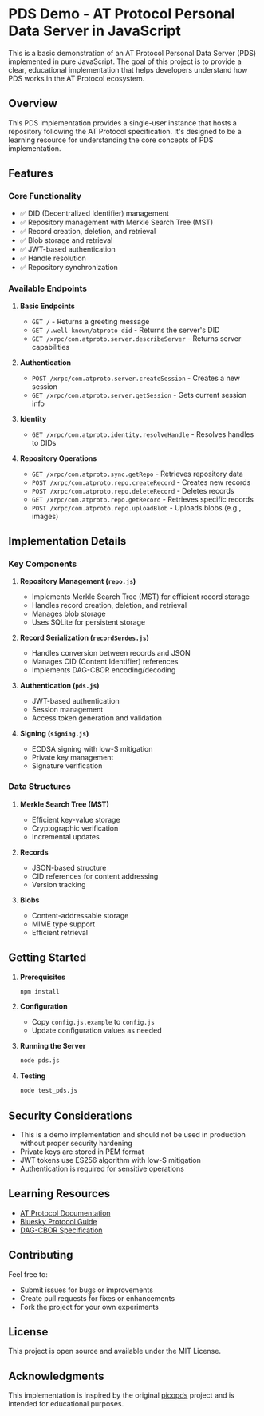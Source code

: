 # PDS Demo - AT Protocol Personal Data Server in JavaScript

This is a basic demonstration of an AT Protocol Personal Data Server (PDS) implemented in pure JavaScript. The goal of this project is to provide a clear, educational implementation that helps developers understand how PDS works in the AT Protocol ecosystem.

## Overview

This PDS implementation provides a single-user instance that hosts a repository following the AT Protocol specification. It's designed to be a learning resource for understanding the core concepts of PDS implementation.

## Features

### Core Functionality
- ✅ DID (Decentralized Identifier) management
- ✅ Repository management with Merkle Search Tree (MST)
- ✅ Record creation, deletion, and retrieval
- ✅ Blob storage and retrieval
- ✅ JWT-based authentication
- ✅ Handle resolution
- ✅ Repository synchronization

### Available Endpoints

1. **Basic Endpoints**
   - `GET /` - Returns a greeting message
   - `GET /.well-known/atproto-did` - Returns the server's DID
   - `GET /xrpc/com.atproto.server.describeServer` - Returns server capabilities

2. **Authentication**
   - `POST /xrpc/com.atproto.server.createSession` - Creates a new session
   - `GET /xrpc/com.atproto.server.getSession` - Gets current session info

3. **Identity**
   - `GET /xrpc/com.atproto.identity.resolveHandle` - Resolves handles to DIDs

4. **Repository Operations**
   - `GET /xrpc/com.atproto.sync.getRepo` - Retrieves repository data
   - `POST /xrpc/com.atproto.repo.createRecord` - Creates new records
   - `POST /xrpc/com.atproto.repo.deleteRecord` - Deletes records
   - `GET /xrpc/com.atproto.repo.getRecord` - Retrieves specific records
   - `POST /xrpc/com.atproto.repo.uploadBlob` - Uploads blobs (e.g., images)

## Implementation Details

### Key Components

1. **Repository Management (`repo.js`)**
   - Implements Merkle Search Tree (MST) for efficient record storage
   - Handles record creation, deletion, and retrieval
   - Manages blob storage
   - Uses SQLite for persistent storage

2. **Record Serialization (`recordSerdes.js`)**
   - Handles conversion between records and JSON
   - Manages CID (Content Identifier) references
   - Implements DAG-CBOR encoding/decoding

3. **Authentication (`pds.js`)**
   - JWT-based authentication
   - Session management
   - Access token generation and validation

4. **Signing (`signing.js`)**
   - ECDSA signing with low-S mitigation
   - Private key management
   - Signature verification

### Data Structures

1. **Merkle Search Tree (MST)**
   - Efficient key-value storage
   - Cryptographic verification
   - Incremental updates

2. **Records**
   - JSON-based structure
   - CID references for content addressing
   - Version tracking

3. **Blobs**
   - Content-addressable storage
   - MIME type support
   - Efficient retrieval

## Getting Started

1. **Prerequisites**
   ```bash
   npm install
   ```

2. **Configuration**
   - Copy `config.js.example` to `config.js`
   - Update configuration values as needed

3. **Running the Server**
   ```bash
   node pds.js
   ```

4. **Testing**
   ```bash
   node test_pds.js
   ```

## Security Considerations

- This is a demo implementation and should not be used in production without proper security hardening
- Private keys are stored in PEM format
- JWT tokens use ES256 algorithm with low-S mitigation
- Authentication is required for sensitive operations

## Learning Resources

- [AT Protocol Documentation](https://atproto.com/docs)
- [Bluesky Protocol Guide](https://blueskyweb.xyz/blog/4-28-2023-domain-handle-tutorial)
- [DAG-CBOR Specification](https://ipld.io/specs/codecs/dag-cbor/)

## Contributing

Feel free to:
- Submit issues for bugs or improvements
- Create pull requests for fixes or enhancements
- Fork the project for your own experiments

## License

This project is open source and available under the MIT License.

## Acknowledgments

This implementation is inspired by the original [picopds](https://github.com/DavidBuchanan314/picopds) project and is intended for educational purposes.
